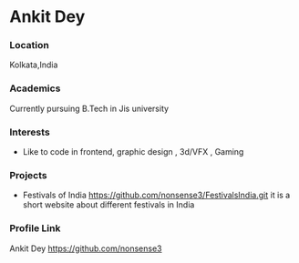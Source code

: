 # Ankit Dey

### Location
Kolkata,India

### Academics
Currently pursuing B.Tech in Jis university

### Interests
- Like to code in frontend, graphic design , 3d/VFX , Gaming

### Projects
- Festivals of India https://github.com/nonsense3/FestivalsIndia.git it is a short website about different festivals in India 

### Profile Link
Ankit Dey https://github.com/nonsense3